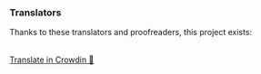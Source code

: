### Translators

Thanks to these translators and proofreaders, this project exists:

<!-- CROWDIN-CONTRIBUTORS-START -->
<table>
  <tbody></tbody>
</table><a href="https://crowdin.com/project/driftly" target="_blank">Translate in Crowdin 🚀</a>
<!-- CROWDIN-CONTRIBUTORS-END -->
